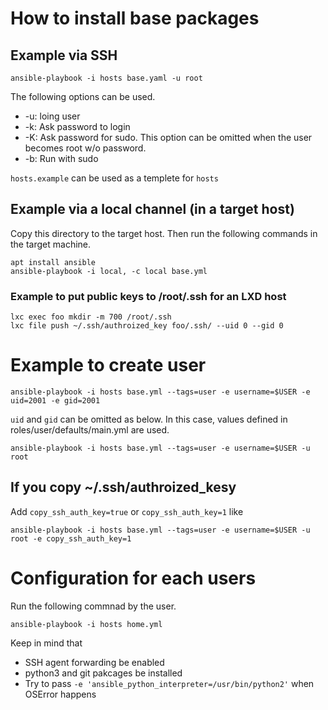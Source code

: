 # How to install base packages

## Example via SSH

    ansible-playbook -i hosts base.yaml -u root

The following options can be used.
- -u: loing user
- -k: Ask password to login
- -K: Ask password for sudo. This option can be omitted when the user becomes root w/o password.
- -b: Run with sudo

`hosts.example` can be used as a templete for `hosts`

## Example via a local channel (in a target host)

Copy this directory to the target host. Then run the following commands in the target machine.

    apt install ansible
    ansible-playbook -i local, -c local base.yml

### Example to put public keys to /root/.ssh for an LXD host

    lxc exec foo mkdir -m 700 /root/.ssh
    lxc file push ~/.ssh/authroized_key foo/.ssh/ --uid 0 --gid 0


# Example to create user

    ansible-playbook -i hosts base.yml --tags=user -e username=$USER -e uid=2001 -e gid=2001

`uid` and `gid` can be omitted as below. In this case, values defined in roles/user/defaults/main.yml are used.

    ansible-playbook -i hosts base.yml --tags=user -e username=$USER -u root

## If you copy ~/.ssh/authroized\_kesy
Add `copy_ssh_auth_key=true` or `copy_ssh_auth_key=1` like

    ansible-playbook -i hosts base.yml --tags=user -e username=$USER -u root -e copy_ssh_auth_key=1


# Configuration for each users

Run the following commnad by the user.

    ansible-playbook -i hosts home.yml

Keep in mind that
- SSH agent forwarding be enabled
- python3 and git pakcages be installed
- Try to pass `-e 'ansible_python_interpreter=/usr/bin/python2'` when OSError happens
